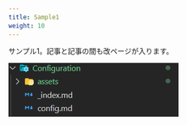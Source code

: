 ```yaml
---
title: Sample1
weight: 10
---
```


サンプル1。記事と記事の間も改ページが入ります。

![Sample1の図](assets/2021-02-28-22-29-58.png)